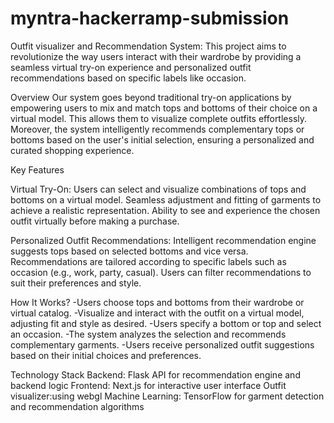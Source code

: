 # myntra-hackerramp-submission
Outfit visualizer and  Recommendation System:
This project aims to revolutionize the way users interact with their wardrobe by providing a seamless virtual try-on experience and personalized outfit recommendations based on specific labels like occasion.

Overview
Our system goes beyond traditional try-on applications by empowering users to mix and match tops and bottoms of their choice on a virtual model. This allows them to visualize complete outfits effortlessly. Moreover, the system intelligently recommends complementary tops or bottoms based on the user's initial selection, ensuring a personalized and curated shopping experience.

Key Features

Virtual Try-On:
Users can select and visualize combinations of tops and bottoms on a virtual model.
Seamless adjustment and fitting of garments to achieve a realistic representation.
Ability to see and experience the chosen outfit virtually before making a purchase.

Personalized Outfit Recommendations:
Intelligent recommendation engine suggests tops based on selected bottoms and vice versa.
Recommendations are tailored according to specific labels such as occasion (e.g., work, party, casual).
Users can filter recommendations to suit their preferences and style.

How It Works?
-Users choose tops and bottoms from their wardrobe or virtual catalog.
-Visualize and interact with the outfit on a virtual model, adjusting fit and style as desired.
-Users specify a bottom or top and select an occasion.
-The system analyzes the selection and recommends complementary garments.
-Users receive personalized outfit suggestions based on their initial choices and preferences.

Technology Stack
Backend: Flask API for recommendation engine and backend logic
Frontend: Next.js for interactive user interface
Outfit visualizer:using webgl
Machine Learning: TensorFlow for garment detection and recommendation algorithms
